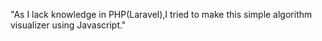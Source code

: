 "As I lack knowledge in PHP(Laravel),I tried to make this simple algorithm visualizer using Javascript." 
